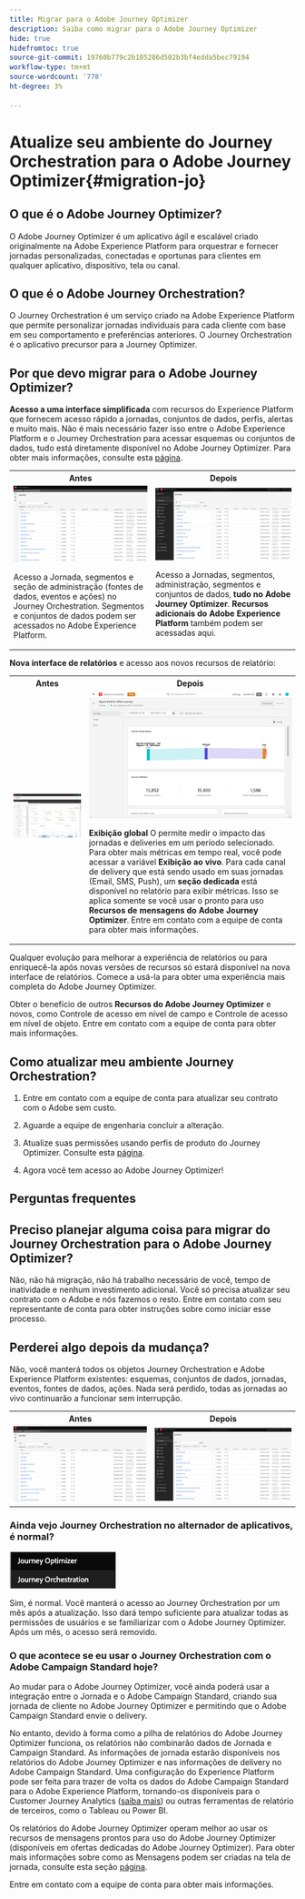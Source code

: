 ```yaml
---
title: Migrar para o Adobe Journey Optimizer
description: Saiba como migrar para o Adobe Journey Optimizer
hide: true
hidefromtoc: true
source-git-commit: 19760b779c2b105286d502b3bf4edda5bec79194
workflow-type: tm+mt
source-wordcount: '778'
ht-degree: 3%

---
```



# Atualize seu ambiente do Journey Orchestration para o Adobe Journey Optimizer{#migration-jo}

## O que é o Adobe Journey Optimizer?

O Adobe Journey Optimizer é um aplicativo ágil e escalável criado originalmente na Adobe Experience Platform para orquestrar e fornecer jornadas personalizadas, conectadas e oportunas para clientes em qualquer aplicativo, dispositivo, tela ou canal. &#x200B;

## O que é o Adobe Journey Orchestration?

O Journey Orchestration é um serviço criado na Adobe Experience Platform que permite personalizar jornadas individuais para cada cliente com base em seu comportamento e preferências anteriores. O Journey Orchestration é o aplicativo precursor para a Journey Optimizer.

## Por que devo migrar para o Adobe Journey Optimizer?

**Acesso a uma interface simplificada** com recursos do Experience Platform que fornecem acesso rápido a jornadas, conjuntos de dados, perfis, alertas e muito mais. Não é mais necessário fazer isso entre o Adobe Experience Platform e o Journey Orchestration para acessar esquemas ou conjuntos de dados, tudo está diretamente disponível no Adobe Journey Optimizer. Para obter mais informações, consulte esta [página](https://experienceleague.adobe.com/docs/journey-optimizer/using/get-started/user-interface.html).

<table>
<tr>
<th>Antes</th>
<th>Depois</th>
</tr>
<tr>
<td><img src="../assets/migration-ajo-1.png"><p>Acesso a Jornada, segmentos e seção de administração (fontes de dados, eventos e ações) no Journey Orchestration. Segmentos e conjuntos de dados podem ser acessados no Adobe Experience Platform. </p></td>
<td><img src="../assets/migration-ajo-2.png"><p>Acesso a Jornadas, segmentos, administração, segmentos e conjuntos de dados, <strong>tudo no Adobe Journey Optimizer</strong>. <strong>Recursos adicionais do Adobe Experience Platform</strong> também podem ser acessadas aqui.</p></td>
</tr>
</table>

**Nova interface de relatórios** e acesso aos novos recursos de relatório:

<table>
<tr>
<th>Antes</th>
<th>Depois</th>
</tr>
<tr>
<td><img src="../assets/migration-ajo-5.png"></td>
<td><img src="../assets/migration-ajo-6.png"><p><strong>Exibição global</strong> O permite medir o impacto das jornadas e deliveries em um período selecionado. Para obter mais métricas em tempo real, você pode acessar a variável <strong>Exibição ao vivo</strong>. Para cada canal de delivery que está sendo usado em suas jornadas (Email, SMS, Push), um <strong>seção dedicada</strong> está disponível no relatório para exibir métricas. Isso se aplica somente se você usar o pronto para uso <strong>Recursos de mensagens do Adobe Journey Optimizer</strong>. Entre em contato com a equipe de conta para obter mais informações.</p></td>
</tr>
</table>

Qualquer evolução para melhorar a experiência de relatórios ou para enriquecê-la após novas versões de recursos só estará disponível na nova interface de relatórios. Comece a usá-la para obter uma experiência mais completa do Adobe Journey Optimizer.

Obter o benefício de outros **Recursos do Adobe Journey Optimizer** e novos, como Controle de acesso em nível de campo e Controle de acesso em nível de objeto. Entre em contato com a equipe de conta para obter mais informações.

## Como atualizar meu ambiente Journey Orchestration?

1. Entre em contato com a equipe de conta para atualizar seu contrato com o Adobe sem custo.

1. Aguarde a equipe de engenharia concluir a alteração.

1. Atualize suas permissões usando perfis de produto do Journey Optimizer. Consulte esta [página](https://experienceleague.adobe.com/docs/journey-optimizer/using/administration/ootb-product-profiles.html?lang=pt-BR).

1. Agora você tem acesso ao Adobe Journey Optimizer!

## Perguntas frequentes

## Preciso planejar alguma coisa para migrar do Journey Orchestration para o Adobe Journey Optimizer?

Não, não há migração, não há trabalho necessário de você, tempo de inatividade e nenhum investimento adicional. Você só precisa atualizar seu contrato com o Adobe e nós fazemos o resto. Entre em contato com seu representante de conta para obter instruções sobre como iniciar esse processo.

## Perderei algo depois da mudança?

Não, você manterá todos os objetos Journey Orchestration e Adobe Experience Platform existentes: esquemas, conjuntos de dados, jornadas, eventos, fontes de dados, ações. Nada será perdido, todas as jornadas ao vivo continuarão a funcionar sem interrupção.

<table>
<tr>
<th>Antes</th>
<th>Depois</th>
</tr>
<tr>
<td><img src="../assets/migration-ajo-7.png"></td>
<td><img src="../assets/migration-ajo-8.png"></td>
</tr>
</table>

### Ainda vejo Journey Orchestration no alternador de aplicativos, é normal?

![](../assets/migration-ajo-9.png)

Sim, é normal. Você manterá o acesso ao Journey Orchestration por um mês após a atualização. Isso dará tempo suficiente para atualizar todas as permissões de usuários e se familiarizar com o Adobe Journey Optimizer. Após um mês, o acesso será removido.

### O que acontece se eu usar o Journey Orchestration com o Adobe Campaign Standard hoje?

Ao mudar para o Adobe Journey Optimizer, você ainda poderá usar a integração entre o Jornada e o Adobe Campaign Standard, criando sua jornada de cliente no Adobe Journey Optimizer e permitindo que o Adobe Campaign Standard envie o delivery.

No entanto, devido à forma como a pilha de relatórios do Adobe Journey Optimizer funciona, os relatórios não combinarão dados de Jornada e Campaign Standard. As informações de jornada estarão disponíveis nos relatórios do Adobe Journey Optimizer e nas informações de delivery no Adobe Campaign Standard. Uma configuração do Experience Platform pode ser feita para trazer de volta os dados do Adobe Campaign Standard para o Adobe Experience Platform, tornando-os disponíveis para o Customer Journey Analytics ([saiba mais](https://business.adobe.com/products/experience-platform/customer-journey-analytics.html)) ou outras ferramentas de relatório de terceiros, como o Tableau ou Power BI.

Os relatórios do Adobe Journey Optimizer operam melhor ao usar os recursos de mensagens prontos para uso do Adobe Journey Optimizer (disponíveis em ofertas dedicadas do Adobe Journey Optimizer). Para obter mais informações sobre como as Mensagens podem ser criadas na tela de jornada, consulte esta seção [página](https://experienceleague.adobe.com/docs/journey-optimizer/using/messages/messages-in-journeys.html).

Entre em contato com a equipe de conta para obter mais informações.